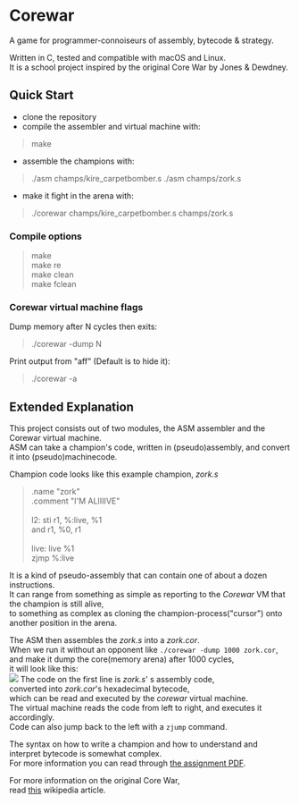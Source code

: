 # Corewar
A game for programmer-connoiseurs of assembly, bytecode & strategy.

Written in C, tested and compatible with macOS and Linux.<br/>
It is a school project inspired by the original Core War by Jones & Dewdney.

## Quick Start
- clone the repository
- compile the assembler and virtual machine with:
>make 
- assemble the champions with:
>./asm champs/kire_carpetbomber.s
>./asm champs/zork.s
- make it fight in the arena with:
>./corewar champs/kire_carpetbomber.s champs/zork.s

### Compile options
>make<br/>
>make re<br/>
>make clean<br/>
>make fclean<br/>

### Corewar virtual machine flags
Dump memory after N cycles then exits:
>./corewar -dump N

Print output from "aff" (Default is to hide it):
>./corewar -a

## Extended Explanation
This project consists out of two modules, the ASM assembler and the Corewar virtual machine.<br/>
ASM can take a champion's code, written in (pseudo)assembly, and convert it into (pseudo)machinecode.

Champion code looks like this example champion, *zork.s*
>.name "zork"<br/>
>.comment "I'M ALIIIIVE"<br/>
><br/>
>l2:	sti r1, %:live, %1<br/>
>		and r1, %0, r1<br/>
><br/>
>live:	live %1<br/>
>		zjmp %:live

It is a kind of pseudo-assembly that can contain one of about a dozen instructions.<br/>
It can range from something as simple as reporting to the *Corewar* VM that the champion is still alive,<br/>
to something as complex as cloning the champion-process("cursor") onto another position in the arena.<br/>

The ASM then assembles the *zork.s* into a *zork.cor*.<br/>
When we run it without an opponent like `./corewar -dump 1000 zork.cor`,<br/>
and make it dump the core(memory arena) after 1000 cycles,<br/>
it will look like this:<br/>
![](https://i.imgur.com/UOJW6ot.png)
The code on the first line is *zork.s*' s assembly code,<br/>
converted into *zork.cor*'s hexadecimal bytecode,<br/>
which can be read and executed by the *corewar* virtual machine.<br/>
The virtual machine reads the code from left to right, and executes it accordingly.<br/>
Code can also jump back to the left with a `zjump` command.<br/>

The syntax on how to write a champion and how to understand and interpret bytecode is somewhat complex.<br/>
For more information you can read through [the assignment PDF](https://docdro.id/9pVK3Wi "the assignment PDF").

For more information on the original Core War,<br/>
read [this](https://en.wikipedia.org/wiki/Core_War "this") wikipedia article.
